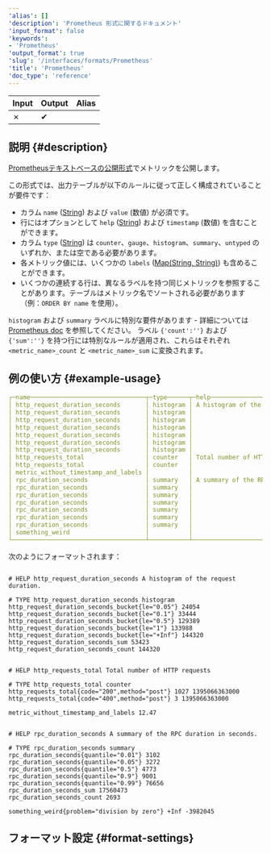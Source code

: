 ```yaml
---
'alias': []
'description': 'Prometheus 形式に関するドキュメント'
'input_format': false
'keywords':
- 'Prometheus'
'output_format': true
'slug': '/interfaces/formats/Prometheus'
'title': 'Prometheus'
'doc_type': 'reference'
---
```


| Input | Output | Alias |
|-------|--------|-------|
| ✗     | ✔      |       |

## 説明 {#description}

[Prometheusテキストベースの公開形式](https://prometheus.io/docs/instrumenting/exposition_formats/#text-based-format)でメトリックを公開します。

この形式では、出力テーブルが以下のルールに従って正しく構成されていることが要件です：

- カラム `name` ([String](/sql-reference/data-types/string.md)) および `value` (数値) が必須です。
- 行にはオプションとして `help` ([String](/sql-reference/data-types/string.md)) および `timestamp` (数値) を含むことができます。
- カラム `type` ([String](/sql-reference/data-types/string.md)) は `counter`、`gauge`、`histogram`、`summary`、`untyped` のいずれか、または空である必要があります。
- 各メトリック値には、いくつかの `labels` ([Map(String, String)](/sql-reference/data-types/map.md)) も含めることができます。
- いくつかの連続する行は、異なるラベルを持つ同じメトリックを参照することがあります。テーブルはメトリック名でソートされる必要があります（例：`ORDER BY name` を使用）。

`histogram` および `summary` ラベルに特別な要件があります - 詳細については [Prometheus doc](https://prometheus.io/docs/instrumenting/exposition_formats/#histograms-and-summaries) を参照してください。 
ラベル `{'count':''}` および `{'sum':''}` を持つ行には特別なルールが適用され、これらはそれぞれ `<metric_name>_count` と `<metric_name>_sum` に変換されます。

## 例の使い方 {#example-usage}

```yaml
┌─name────────────────────────────────┬─type──────┬─help──────────────────────────────────────┬─labels─────────────────────────┬────value─┬─────timestamp─┐
│ http_request_duration_seconds       │ histogram │ A histogram of the request duration.      │ {'le':'0.05'}                  │    24054 │             0 │
│ http_request_duration_seconds       │ histogram │                                           │ {'le':'0.1'}                   │    33444 │             0 │
│ http_request_duration_seconds       │ histogram │                                           │ {'le':'0.2'}                   │   100392 │             0 │
│ http_request_duration_seconds       │ histogram │                                           │ {'le':'0.5'}                   │   129389 │             0 │
│ http_request_duration_seconds       │ histogram │                                           │ {'le':'1'}                     │   133988 │             0 │
│ http_request_duration_seconds       │ histogram │                                           │ {'le':'+Inf'}                  │   144320 │             0 │
│ http_request_duration_seconds       │ histogram │                                           │ {'sum':''}                     │    53423 │             0 │
│ http_requests_total                 │ counter   │ Total number of HTTP requests             │ {'method':'post','code':'200'} │     1027 │ 1395066363000 │
│ http_requests_total                 │ counter   │                                           │ {'method':'post','code':'400'} │        3 │ 1395066363000 │
│ metric_without_timestamp_and_labels │           │                                           │ {}                             │    12.47 │             0 │
│ rpc_duration_seconds                │ summary   │ A summary of the RPC duration in seconds. │ {'quantile':'0.01'}            │     3102 │             0 │
│ rpc_duration_seconds                │ summary   │                                           │ {'quantile':'0.05'}            │     3272 │             0 │
│ rpc_duration_seconds                │ summary   │                                           │ {'quantile':'0.5'}             │     4773 │             0 │
│ rpc_duration_seconds                │ summary   │                                           │ {'quantile':'0.9'}             │     9001 │             0 │
│ rpc_duration_seconds                │ summary   │                                           │ {'quantile':'0.99'}            │    76656 │             0 │
│ rpc_duration_seconds                │ summary   │                                           │ {'count':''}                   │     2693 │             0 │
│ rpc_duration_seconds                │ summary   │                                           │ {'sum':''}                     │ 17560473 │             0 │
│ something_weird                     │           │                                           │ {'problem':'division by zero'} │      inf │      -3982045 │
└─────────────────────────────────────┴───────────┴───────────────────────────────────────────┴────────────────────────────────┴──────────┴───────────────┘
```

次のようにフォーマットされます：

```text

# HELP http_request_duration_seconds A histogram of the request duration.

# TYPE http_request_duration_seconds histogram
http_request_duration_seconds_bucket{le="0.05"} 24054
http_request_duration_seconds_bucket{le="0.1"} 33444
http_request_duration_seconds_bucket{le="0.5"} 129389
http_request_duration_seconds_bucket{le="1"} 133988
http_request_duration_seconds_bucket{le="+Inf"} 144320
http_request_duration_seconds_sum 53423
http_request_duration_seconds_count 144320


# HELP http_requests_total Total number of HTTP requests

# TYPE http_requests_total counter
http_requests_total{code="200",method="post"} 1027 1395066363000
http_requests_total{code="400",method="post"} 3 1395066363000

metric_without_timestamp_and_labels 12.47


# HELP rpc_duration_seconds A summary of the RPC duration in seconds.

# TYPE rpc_duration_seconds summary
rpc_duration_seconds{quantile="0.01"} 3102
rpc_duration_seconds{quantile="0.05"} 3272
rpc_duration_seconds{quantile="0.5"} 4773
rpc_duration_seconds{quantile="0.9"} 9001
rpc_duration_seconds{quantile="0.99"} 76656
rpc_duration_seconds_sum 17560473
rpc_duration_seconds_count 2693

something_weird{problem="division by zero"} +Inf -3982045
```

## フォーマット設定 {#format-settings}
